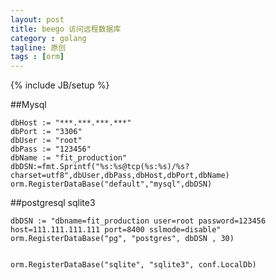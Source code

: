 ```yaml
---
layout: post
title: beego 访问远程数据库
category : golang
tagline: 原创
tags : [orm]
---
```

{% include JB/setup %}

<!--{% include themes/custom-settings/time.html %}-->

##Mysql

    dbHost := "***.***.***.***"
    dbPort := "3306"
    dbUser := "root"
    dbPass := "123456"
    dbName := "fit_production"
    dbDSN:=fmt.Sprintf("%s:%s@tcp(%s:%s)/%s?charset=utf8",dbUser,dbPass,dbHost,dbPort,dbName)
    orm.RegisterDataBase("default","mysql",dbDSN)

##postgresql sqlite3

    dbDSN := "dbname=fit_production user=root password=123456 host=111.111.111.111 port=8400 sslmode=disable"
    orm.RegisterDataBase("pg", "postgres", dbDSN , 30)


    orm.RegisterDataBase("sqlite", "sqlite3", conf.LocalDb)

